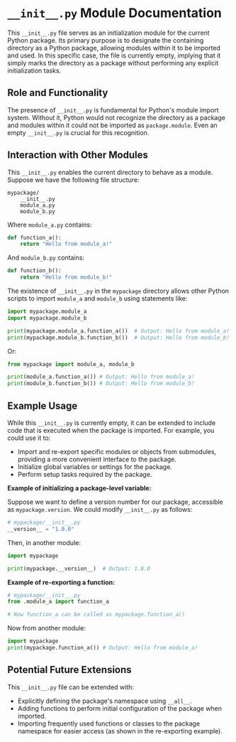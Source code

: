 # `__init__.py` Module Documentation

This `__init__.py` file serves as an initialization module for the current Python package.  Its primary purpose is to designate the containing directory as a Python package, allowing modules within it to be imported and used.  In this specific case, the file is currently empty, implying that it simply marks the directory as a package without performing any explicit initialization tasks.

## Role and Functionality

The presence of `__init__.py` is fundamental for Python's module import system.  Without it, Python would not recognize the directory as a package and modules within it could not be imported as `package.module`.  Even an empty `__init__.py` is crucial for this recognition.

## Interaction with Other Modules

This `__init__.py` enables the current directory to behave as a module. Suppose we have the following file structure:

```
mypackage/
    __init__.py
    module_a.py
    module_b.py
```

Where `module_a.py` contains:

```python
def function_a():
    return "Hello from module_a!"
```

And `module_b.py` contains:

```python
def function_b():
    return "Hello from module_b!"
```

The existence of `__init__.py` in the `mypackage` directory allows other Python scripts to import `module_a` and `module_b` using statements like:

```python
import mypackage.module_a
import mypackage.module_b

print(mypackage.module_a.function_a())  # Output: Hello from module_a!
print(mypackage.module_b.function_b())  # Output: Hello from module_b!
```

Or:

```python
from mypackage import module_a, module_b

print(module_a.function_a()) # Output: Hello from module_a!
print(module_b.function_b()) # Output: Hello from module_b!
```

## Example Usage

While this `__init__.py` is currently empty, it can be extended to include code that is executed when the package is imported.  For example, you could use it to:

*   Import and re-export specific modules or objects from submodules, providing a more convenient interface to the package.
*   Initialize global variables or settings for the package.
*   Perform setup tasks required by the package.

**Example of initializing a package-level variable:**

Suppose we want to define a version number for our package, accessible as `mypackage.version`.  We could modify `__init__.py` as follows:

```python
# mypackage/__init__.py
__version__ = "1.0.0"
```

Then, in another module:

```python
import mypackage

print(mypackage.__version__)  # Output: 1.0.0
```

**Example of re-exporting a function:**

```python
# mypackage/__init__.py
from .module_a import function_a

# Now function_a can be called as mypackage.function_a()
```

Now from another module:

```python
import mypackage
print(mypackage.function_a()) # Output: Hello from module_a!
```

## Potential Future Extensions

This `__init__.py` file can be extended with:

*   Explicitly defining the package's namespace using `__all__`.
*   Adding functions to perform initial configuration of the package when imported.
*   Importing frequently used functions or classes to the package namespace for easier access (as shown in the re-exporting example).
